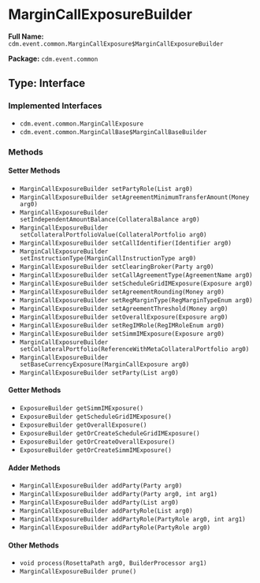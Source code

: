 # MarginCallExposureBuilder

**Full Name:** `cdm.event.common.MarginCallExposure$MarginCallExposureBuilder`

**Package:** `cdm.event.common`

## Type: Interface

### Implemented Interfaces

- `cdm.event.common.MarginCallExposure`
- `cdm.event.common.MarginCallBase$MarginCallBaseBuilder`

### Methods

#### Setter Methods

- `MarginCallExposureBuilder setPartyRole(List arg0)`
- `MarginCallExposureBuilder setAgreementMinimumTransferAmount(Money arg0)`
- `MarginCallExposureBuilder setIndependentAmountBalance(CollateralBalance arg0)`
- `MarginCallExposureBuilder setCollateralPortfolioValue(CollateralPortfolio arg0)`
- `MarginCallExposureBuilder setCallIdentifier(Identifier arg0)`
- `MarginCallExposureBuilder setInstructionType(MarginCallInstructionType arg0)`
- `MarginCallExposureBuilder setClearingBroker(Party arg0)`
- `MarginCallExposureBuilder setCallAgreementType(AgreementName arg0)`
- `MarginCallExposureBuilder setScheduleGridIMExposure(Exposure arg0)`
- `MarginCallExposureBuilder setAgreementRounding(Money arg0)`
- `MarginCallExposureBuilder setRegMarginType(RegMarginTypeEnum arg0)`
- `MarginCallExposureBuilder setAgreementThreshold(Money arg0)`
- `MarginCallExposureBuilder setOverallExposure(Exposure arg0)`
- `MarginCallExposureBuilder setRegIMRole(RegIMRoleEnum arg0)`
- `MarginCallExposureBuilder setSimmIMExposure(Exposure arg0)`
- `MarginCallExposureBuilder setCollateralPortfolio(ReferenceWithMetaCollateralPortfolio arg0)`
- `MarginCallExposureBuilder setBaseCurrencyExposure(MarginCallExposure arg0)`
- `MarginCallExposureBuilder setParty(List arg0)`

#### Getter Methods

- `ExposureBuilder getSimmIMExposure()`
- `ExposureBuilder getScheduleGridIMExposure()`
- `ExposureBuilder getOverallExposure()`
- `ExposureBuilder getOrCreateScheduleGridIMExposure()`
- `ExposureBuilder getOrCreateOverallExposure()`
- `ExposureBuilder getOrCreateSimmIMExposure()`

#### Adder Methods

- `MarginCallExposureBuilder addParty(Party arg0)`
- `MarginCallExposureBuilder addParty(Party arg0, int arg1)`
- `MarginCallExposureBuilder addParty(List arg0)`
- `MarginCallExposureBuilder addPartyRole(List arg0)`
- `MarginCallExposureBuilder addPartyRole(PartyRole arg0, int arg1)`
- `MarginCallExposureBuilder addPartyRole(PartyRole arg0)`

#### Other Methods

- `void process(RosettaPath arg0, BuilderProcessor arg1)`
- `MarginCallExposureBuilder prune()`

